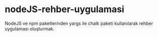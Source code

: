 # nodeJS-rehber-uygulamasi
NodeJS ve npm paketlerinden yargs ile chalk paketi kullanılarak rehber uygulaması oluşturmak.
